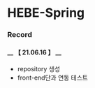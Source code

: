 HEBE-Spring
===========
### __Record__
####  __ 【 21.06.16 】 __
- repository 생성
- front-end단과 연동 테스트
